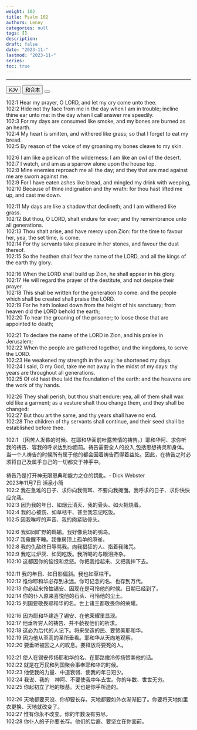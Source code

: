 ```yaml
---
weight: 102
title: Psalm 102
authors: Lenny
categories: null
tags: []
description: 
draft: false
date: "2023-11-"
lastmod: "2023-11-"
series: 
toc: true
---
```


<!--more-->
---

<!-- Tab links -->

<div class="tab">
  <button class="tablinks active" onclick="tablabel(event, 'english')">KJV</button>
  <button class="tablinks" onclick="tablabel(event, 'chinese')">和合本</button>
  <button class="tablinks" onclick="tablabel(event, 'note')"></button>
</div>

<!-- Tab content -->
<div id="english" class="tabcontent" style="display:block">

102:1 Hear my prayer, O LORD, and let my cry come unto thee.  
102:2 Hide not thy face from me in the day when I am in trouble; incline thine ear unto me: in the day when I call answer me speedily.  
102:3 For my days are consumed like smoke, and my bones are burned as an hearth.  
102:4 My heart is smitten, and withered like grass; so that I forget to eat my bread.  
102:5 By reason of the voice of my groaning my bones cleave to my skin.  

102:6 I am like a pelican of the wilderness: I am like an owl of the desert.  
102:7 I watch, and am as a sparrow alone upon the house top.  
102:8 Mine enemies reproach me all the day; and they that are mad against me are sworn against me.  
102:9 For I have eaten ashes like bread, and mingled my drink with weeping,  
102:10 Because of thine indignation and thy wrath: for thou hast lifted me up, and cast me down.  

102:11 My days are like a shadow that declineth; and I am withered like grass.  
102:12 But thou, O LORD, shalt endure for ever; and thy remembrance unto all generations.  
102:13 Thou shalt arise, and have mercy upon Zion: for the time to favour her, yea, the set time, is come.  
102:14 For thy servants take pleasure in her stones, and favour the dust thereof.  
102:15 So the heathen shall fear the name of the LORD, and all the kings of the earth thy glory.  

102:16 When the LORD shall build up Zion, he shall appear in his glory.  
102:17 He will regard the prayer of the destitute, and not despise their prayer.  
102:18 This shall be written for the generation to come: and the people which shall be created shall praise the LORD.  
102:19 For he hath looked down from the height of his sanctuary; from heaven did the LORD behold the earth;  
102:20 To hear the groaning of the prisoner; to loose those that are appointed to death;  

102:21 To declare the name of the LORD in Zion, and his praise in Jerusalem;  
102:22 When the people are gathered together, and the kingdoms, to serve the LORD.  
102:23 He weakened my strength in the way; he shortened my days.  
102:24 I said, O my God, take me not away in the midst of my days: thy years are throughout all generations.  
102:25 Of old hast thou laid the foundation of the earth: and the heavens are the work of thy hands.  

102:26 They shall perish, but thou shalt endure: yea, all of them shall wax old like a garment; as a vesture shalt thou change them, and they shall be changed:  
102:27 But thou art the same, and thy years shall have no end.  
102:28 The children of thy servants shall continue, and their seed shall be established before thee.  
</div>

<div id="chinese" class="tabcontent">

102:1 〔困苦人发昏的时候、在耶和华面前吐露苦情的祷告。〕耶和华阿、求你听我的祷告、容我的呼求达到你面前。<label for="prayer" class="margin-toggle sidenote-number"></label><span class="sidenote">祷告需要全人的投入,包括思想祷灵和身体。当一个人祷告的时候所有属于他的都会因着祷告而得着益处。因此，在祷告之时必须将自己及属乎自己的一切都交于神手中。
<br><br>祷告乃是打开神无限恩典和能力之仓的钥匙。- Dick Webster
<br>2023年11月7日 活泉小简</span>  
102:2 我在急难的日子、求你向我侧耳、不要向我掩面。我呼求的日子、求你快快应允我。  
102:3 因为我的年日、如烟云消灭、我的骨头、如火把烧着。  
102:4 我的心被伤、如草枯干、甚至我忘记吃饭。  
102:5 因我唉哼的声音、我的肉紧贴骨头。  

102:6 我如同旷野的鹈鹕。我好像荒场的鸮鸟。  
102:7 我儆醒不睡。我像房顶上孤单的麻雀。  
102:8 我的仇敌终日辱骂我。向我猖狂的人、指着我赌咒。  
102:9 我吃过炉灰、如同吃饭。我所喝的与眼泪搀杂。  
102:10 这都因你的恼恨和忿怒。你把我拾起来、又把我摔下去。  

102:11 我的年日、如日影偏斜。我也如草枯干。  
102:12 惟你耶和华必存到永远。你可记念的名、也存到万代。  
102:13 你必起来怜恤锡安、因现在是可怜他的时候。日期已经到了。  
102:14 你的仆人原来喜悦他的石头、可怜他的尘土。  
102:15 列国要敬畏耶和华的名。世上诸王都敬畏你的荣耀。  

102:16 因为耶和华建造了锡安、在他荣耀里显现。  
102:17 他垂听穷人的祷告、并不藐视他们的祈求。  
102:18 这必为后代的人记下。将来受造的民、要赞美耶和华。  
102:19 因为他从至高的圣所垂看。耶和华从天向地观察。  
102:20 要垂听被囚之人的叹息。要释放将要死的人。  

102:21 使人在锡安传扬耶和华的名、在耶路撒冷传扬赞美他的话。  
102:22 就是在万民和列国聚会事奉耶和华的时候。  
102:23 他使我的力量、中道衰弱、使我的年日短少。  
102:24 我说、我的　神阿、不要使我中年去世。你的年数、世世无穷。  
102:25 你起初立了地的根基。天也是你手所造的。  

102:26 天地都要灭没、你却要长存。天地都要如外衣渐渐旧了。你要将天地如里衣更换、天地就改变了。  
102:27 惟有你永不改变。你的年数没有穷尽。  
102:28 你仆人的子孙要长存。他们的后裔、要坚立在你面前。  
</div>

<div id="note" class="tabcontent">


</div>
